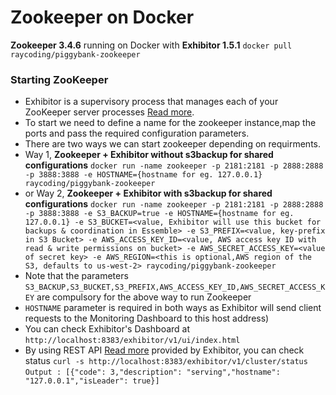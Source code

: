 # Zookeeper on Docker
	
**Zookeeper 3.4.6** running on Docker with **Exhibitor 1.5.1** `docker pull raycoding/piggybank-zookeeper`

### Starting ZooKeeper
  - Exhibitor is a supervisory process that manages each of your ZooKeeper server processes [Read more](https://github.com/Netflix/exhibitor).
  - To start we need to define a name for the zookeeper instance,map the ports and pass the required configuration parameters.
  - There are two ways we can start zookeeper depending on requirments.
  - Way 1, **Zookeeper + Exhibitor without s3backup for shared configurations** `docker run -name zookeeper -p 2181:2181 -p 2888:2888 -p 3888:3888 -e HOSTNAME={hostname for eg. 127.0.0.1} raycoding/piggybank-zookeeper`
  - or Way 2, **Zookeeper + Exhibitor with s3backup for shared configurations** `docker run -name zookeeper -p 2181:2181 -p 2888:2888 -p 3888:3888 -e S3_BACKUP=true -e HOSTNAME={hostname for eg. 127.0.0.1} -e S3_BUCKET=<value, Exhibitor will use this bucket for backups & coordination in Essemble> -e S3_PREFIX=<value, key-prefix in S3 Bucket> -e AWS_ACCESS_KEY_ID=<value, AWS access key ID with read & write permissions on bucket> -e AWS_SECRET_ACCESS_KEY=<value of secret key> -e AWS_REGION=<this is optional,AWS region of the S3, defaults to us-west-2> raycoding/piggybank-zookeeper`
  - Note that the parameters `S3_BACKUP,S3_BUCKET,S3_PREFIX,AWS_ACCESS_KEY_ID,AWS_SECRET_ACCESS_KEY` are compulsory for the above way to run Zookeeper
  - `HOSTNAME` parameter is required in both ways as Exhibitor will send client requests to the Monitoring Dashboard to this host address)
  - You can check Exhibitor's Dashboard at `http://localhost:8383/exhibitor/v1/ui/index.html`
  - By using REST API [Read more](https://github.com/Netflix/exhibitor/wiki/REST-Introduction) provided by Exhibitor, you can check status
		`curl -s http://localhost:8383/exhibitor/v1/cluster/status`
		`Output : [{"code": 3,"description": "serving","hostname": "127.0.0.1","isLeader": true}]`
